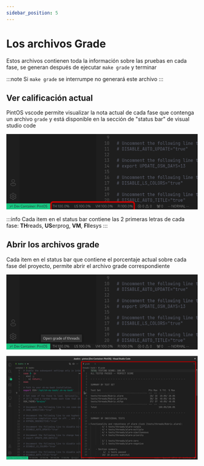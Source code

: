```yaml
---
sidebar_position: 5
---
```

# Los archivos Grade

Estos archivos contienen toda la información sobre las pruebas en cada
fase, se generan después de ejecutar `make grade` y terminar

:::note
Si `make grade` se interrumpe no generará este archivo
:::

## Ver calificación actual
PintOS vscode permite visualizar la nota actual de cada fase que contenga
un archivo `grade` y está disponible en la sección de "status bar" de
visual studio code

![image](assets/status-bar.png)

:::info
Cada item en el status bar contiene las 2 primeras letras de cada fase:
**TH**reads, **US**erprog, **VM**, **FI**lesys
:::

## Abrir los archivos grade

Cada item en el status bar que contiene el porcentaje actual sobre cada
fase del proyecto, permite abrir el archivo grade correspondiente

![image](assets/open-grade-button.png)

![image](assets/grade-file.png)
